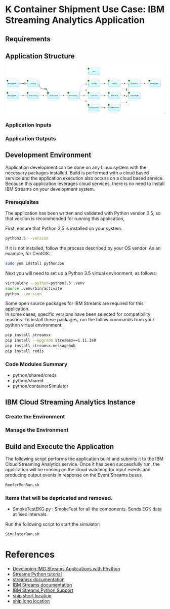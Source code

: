 # K Container Shipment Use Case: IBM Streaming Analytics Application

## Requirements

## Application Structure

![](streams-app.png)

### Application Inputs

### Application Outputs

## Development Environment

Application development can be done on any Linux system with the necessary packages installed.
Build is performed with a cloud based service and the application execution also occurs on a 
cloud based service.  Because this application leverages cloud services, there is no need to
install IBM Streams on your development system.

### Prerequisites

The application has been written and validated with Python version 3.5, so that version is recommended
for running this application,

First, ensure that Python 3.5 is installed on your system:
```bash
python3.5 --version
```
If it is not installed, follow the process described by your OS vendor.  As an example, for CentOS:
```bash
sudo yum install python35u
```

Next you will need to set up a Python 3.5 virtual environment, as follows: 
```bash
virtualenv --python=python3.5 .venv
source .venv/bin/activate
python --version
```
Some open source packages for IBM Streams are required for this application.  
In some cases, specific versions have been selected for compatibility reasons.
To install these packages, run the follow commands from your python virtual environment.

```bash
pip install streamsx
pip install --upgrade streamsx==1.11.3a0
pip install streamsx.messagehub
pip install redis 
```
### Code Modules Summary
 - python/shared/creds
 - python/shared
 - python/containerSimulator
 

## IBM Cloud Streaming Analytics Instance

### Create the Environment

### Manage the Environment

## Build and Execute the Application

The following script performs the application build and submits it to the IBM Cloud Streaming Analytics service.  Once it has been successfully run, the application will be running on the cloud watching for input events and producing output events in response on the Event Streams buses.

```bash
ReeferMonRun.sh
```

### Items that will be depricated and removed.

- SmokeTestEKG.py : SmokeTest for all the components. Sends EGK data at 1sec intervals. 
 
Run the following script to start the simulator:
```bash
SimulatorRun.sh
```

# References 
 - [Developing IMG Streams Applications with Phython](http://ibmstreams.github.io/streamsx.documentation/docs/python/1.6/python-appapi-devguide/index.html)
-  [Streams Python tutorial](https://developer.ibm.com/courses/all/streaming-analytics-basics-python-developers/)  
 - [streamsx documentation](https://pypi.org/search/?q=streamsx)
 - [IBM Streams documentation](http://ibmstreams.github.io/streamsx.documentation/) 
 - [IBM Streams Python Support](https://streamsxtopology.readthedocs.io/en/latest/index.html)
 - [ship short location ](https://www.navcen.uscg.gov/?pageName=AISMessagesA)
 - [ship long location ](https://www.navcen.uscg.gov/?pageName=AISMessage27)


